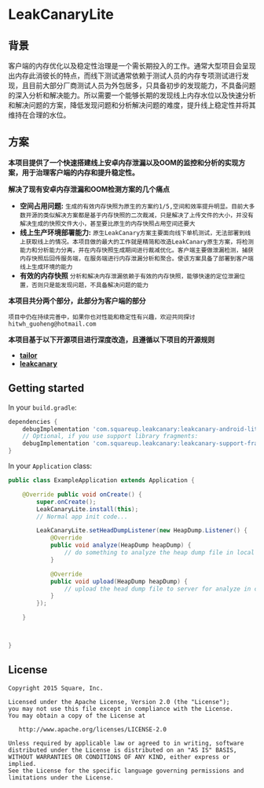 # LeakCanaryLite

## 背景
客户端的内存优化以及稳定性治理是一个需长期投入的工作。通常大型项目会呈现出内存此消彼长的特点，而线下测试通常依赖于测试人员的内存专项测试进行发现，且目前大部分厂商测试人员为外包居多，只具备初步的发现能力，不具备问题的深入分析和解决能力。所以需要一个能够长期的发现线上内存水位以及快速分析和解决问题的方案，降低发现问题和分析解决问题的难度，提升线上稳定性并将其维持在合理的水位。

## 方案

**本项目提供了一个快速搭建线上安卓内存泄漏以及OOM的监控和分析的实现方案，用于治理客户端的内存和提升稳定性。**

**解决了现有安卓内存泄漏和OOM检测方案的几个痛点**
- **空间占用问题:** `生成的有效内存快照为原生的方案约1/5,空间和效率提升明显。目前大多数开源的类似解决方案都是基于内存快照的二次裁减，只是解决了上传文件的大小，并没有解决生成的快照文件大小，甚至要比原生的内存快照占用空间还要大`
- **线上生产环境部署能力:** `原生LeakCanary方案主要面向线下单机测试，无法部署到线上获取线上的情况。本项目做的最大的工作就是精简和改造LeakCanary原生方案，将检测能力和分析能力分离，并在内存快照生成期间进行裁减优化。客户端主要做泄漏检测，捕获内存快照后回传服务端，在服务端进行内存泄漏分析和聚合。使该方案具备了部署到客户端线上生成环境的能力`
- **有效的内存快照** `分析和解决内存泄漏依赖于有效的内存快照，能够快速的定位泄漏位置，否则只是能发现问题，不具备解决问题的能力`


**本项目共分两个部分，此部分为客户端的部分**

`项目中仍在持续完善中，如果你也对性能和稳定性有兴趣，欢迎共同探讨 hitwh_guoheng@hotmail.com`

**本项目基于以下开源项目进行深度改造，且遵循以下项目的开源规则**

- [**tailor**](https://github.com/bytedance/tailor)
- [**leakcanary**](https://github.com/square/leakcanary)

## Getting started

In your `build.gradle`:

```groovy
dependencies {
    debugImplementation 'com.squareup.leakcanary:leakcanary-android-lite:1.6.3'
    // Optional, if you use support library fragments:
    debugImplementation 'com.squareup.leakcanary:leakcanary-support-fragment-lite:1.6.3'
}
```

In your `Application` class:

```java
public class ExampleApplication extends Application {

    @Override public void onCreate() {
        super.onCreate();
        LeakCanaryLite.install(this);
        // Normal app init code...

        LeakCanaryLite.setHeadDumpListener(new HeapDump.Listener() {
            @Override
            public void analyze(HeapDump heapDump) {
                // do something to analyze the heap dump file in local
            }

            @Override
            public void upload(HeapDump heapDump) {
                // upload the head dump file to server for analyze in cloud
            }
        });

    }



}
```


## License

    Copyright 2015 Square, Inc.

    Licensed under the Apache License, Version 2.0 (the "License");
    you may not use this file except in compliance with the License.
    You may obtain a copy of the License at

       http://www.apache.org/licenses/LICENSE-2.0

    Unless required by applicable law or agreed to in writing, software
    distributed under the License is distributed on an "AS IS" BASIS,
    WITHOUT WARRANTIES OR CONDITIONS OF ANY KIND, either express or implied.
    See the License for the specific language governing permissions and
    limitations under the License.
